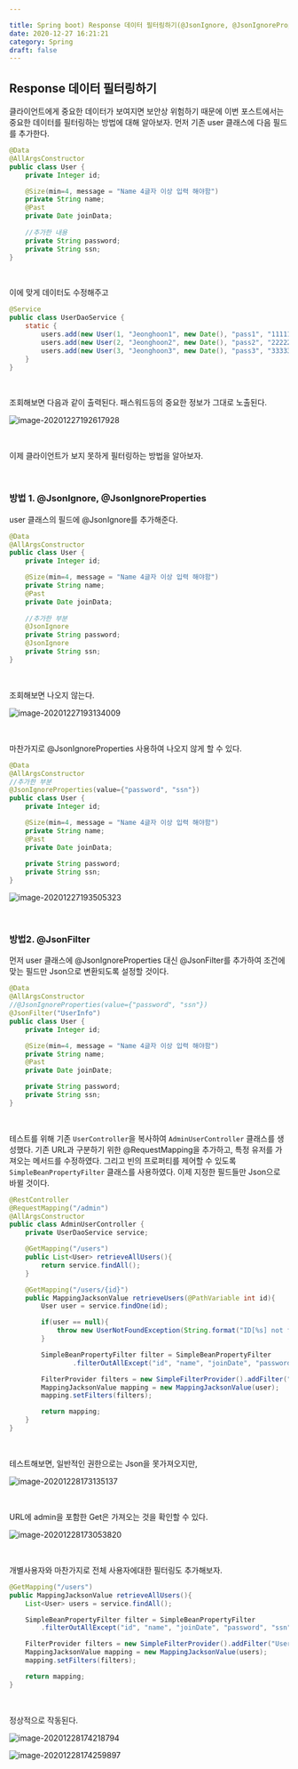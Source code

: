 ```yaml
---

title: Spring boot) Response 데이터 필터링하기(@JsonIgnore, @JsonIgnoreProperties, @JsonFilter)
date: 2020-12-27 16:21:21
category: Spring
draft: false
---
```



## Response 데이터 필터링하기

클라이언트에게 중요한 데이터가 보여지면 보안상 위험하기 때문에 이번 포스트에서는 중요한 데이터를 필터링하는 방법에 대해 알아보자. 먼저 기존 user 클래스에 다음 필드를 추가한다.

```java
@Data
@AllArgsConstructor
public class User {
    private Integer id;

    @Size(min=4, message = "Name 4글자 이상 입력 해야함")
    private String name;
    @Past
    private Date joinData;
    
    //추가한 내용
    private String password;
    private String ssn;
}
```

<br/>

이에 맞게 데이터도 수정해주고 

```java
@Service
public class UserDaoService {
	static {
        users.add(new User(1, "Jeonghoon1", new Date(), "pass1", "111111"));
        users.add(new User(2, "Jeonghoon2", new Date(), "pass2", "222222"));
        users.add(new User(3, "Jeonghoon3", new Date(), "pass3", "333333"));
    }
}
```

<br/>

조회해보면 다음과 같이 출력된다. 패스워드등의 중요한 정보가 그대로 노출된다.

![image-20201227192617928](SpringBoot11-data_filtering.assets/image-20201227192617928.png)

<br/>

이제 클라이언트가 보지 못하게 필터링하는 방법을 알아보자.

<br/>

### 방법 1. @JsonIgnore, @JsonIgnoreProperties

user 클래스의 필드에 @JsonIgnore를 추가해준다.

```java
@Data
@AllArgsConstructor
public class User {
    private Integer id;

    @Size(min=4, message = "Name 4글자 이상 입력 해야함")
    private String name;
    @Past
    private Date joinData;
    
    //추가한 부분
    @JsonIgnore
    private String password;
    @JsonIgnore
    private String ssn;
}
```

<br/>

조회해보면 나오지 않는다.

![image-20201227193134009](SpringBoot11-data_filtering.assets/image-20201227193134009.png)

<br/>

마찬가지로 @JsonIgnoreProperties 사용하여 나오지 않게 할 수 있다.

```java
@Data
@AllArgsConstructor
//추가한 부분
@JsonIgnoreProperties(value={"password", "ssn"})
public class User {
    private Integer id;

    @Size(min=4, message = "Name 4글자 이상 입력 해야함")
    private String name;
    @Past
    private Date joinData;
    
    private String password;
    private String ssn;
}
```
![image-20201227193505323](SpringBoot11-data_filtering.assets/image-20201227193505323.png)

<br/>

### 방법2. @JsonFilter

먼저 user 클래스에  @JsonIgnoreProperties 대신 @JsonFilter를 추가하여 조건에 맞는 필드만 Json으로 변환되도록 설정할 것이다.

```java
@Data
@AllArgsConstructor
//@JsonIgnoreProperties(value={"password", "ssn"})
@JsonFilter("UserInfo")
public class User {
    private Integer id;

    @Size(min=4, message = "Name 4글자 이상 입력 해야함")
    private String name;
    @Past
    private Date joinDate;

    private String password;
    private String ssn;
}
```

<br/>

테스트를 위해 기존 `UserController`을 복사하여 `AdminUserController` 클래스를 생성했다. 기존 URL과 구분하기 위한 @RequestMapping을 추가하고, 특정 유저를 가져오는 메서드를 수정하였다. 그리고 빈의 프로퍼티를 제어할 수 있도록  `SimpleBeanPropertyFilter` 클래스를 사용하였다. 이제 지정한 필드들만  Json으로 바뀔 것이다.

```java
@RestController
@RequestMapping("/admin")
@AllArgsConstructor
public class AdminUserController {
    private UserDaoService service;

    @GetMapping("/users")
    public List<User> retrieveAllUsers(){
        return service.findAll();
    }

    @GetMapping("/users/{id}")
    public MappingJacksonValue retrieveUsers(@PathVariable int id){
        User user = service.findOne(id);

        if(user == null){
            throw new UserNotFoundException(String.format("ID[%s] not found", id));
        }

        SimpleBeanPropertyFilter filter = SimpleBeanPropertyFilter
                .filterOutAllExcept("id", "name", "joinDate", "password", "ssn");

        FilterProvider filters = new SimpleFilterProvider().addFilter("UserInfo", filter);
        MappingJacksonValue mapping = new MappingJacksonValue(user);
        mapping.setFilters(filters);

        return mapping;
    }
}
```

<br/>

테스트해보면, 일반적인 권한으로는 Json을 못가져오지만,

![image-20201228173135137](SpringBoot11-data_filtering.assets/image-20201228173135137.png)

<br/>

URL에 admin을 포함한 Get은 가져오는 것을 확인할 수 있다.

![image-20201228173053820](SpringBoot11-data_filtering.assets/image-20201228173053820.png)

<br/>

개별사용자와 마찬가지로 전체 사용자에대한 필터링도 추가해보자.

```java
@GetMapping("/users")
public MappingJacksonValue retrieveAllUsers(){
    List<User> users = service.findAll();

    SimpleBeanPropertyFilter filter = SimpleBeanPropertyFilter
        .filterOutAllExcept("id", "name", "joinDate", "password", "ssn");

    FilterProvider filters = new SimpleFilterProvider().addFilter("UserInfo", filter);
    MappingJacksonValue mapping = new MappingJacksonValue(users);
    mapping.setFilters(filters);

    return mapping;
}
```

<br/>

정상적으로 작동된다.

![image-20201228174218794](SpringBoot11-data_filtering.assets/image-20201228174218794.png)

![image-20201228174259897](SpringBoot11-data_filtering.assets/image-20201228174259897.png)